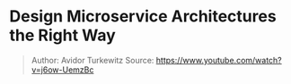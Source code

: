 # Design Microservice Architectures the Right Way

> Author: Avidor Turkewitz
> Source: https://www.youtube.com/watch?v=j6ow-UemzBc
